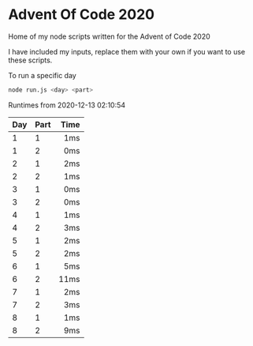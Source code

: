 # Advent Of Code 2020

Home of my node scripts written for the Advent of Code 2020

I have included my inputs, replace them with your own if you want to use these scripts.

To run a specific day
```bash
node run.js <day> <part>
```

Runtimes from 2020-12-13 02:10:54

Day | Part | Time
--- | --- | ---:
1 | 1 | 1ms
1 | 2 | 0ms
2 | 1 | 2ms
2 | 2 | 1ms
3 | 1 | 0ms
3 | 2 | 0ms
4 | 1 | 1ms
4 | 2 | 3ms
5 | 1 | 2ms
5 | 2 | 2ms
6 | 1 | 5ms
6 | 2 | 11ms
7 | 1 | 2ms
7 | 2 | 3ms
8 | 1 | 1ms
8 | 2 | 9ms
